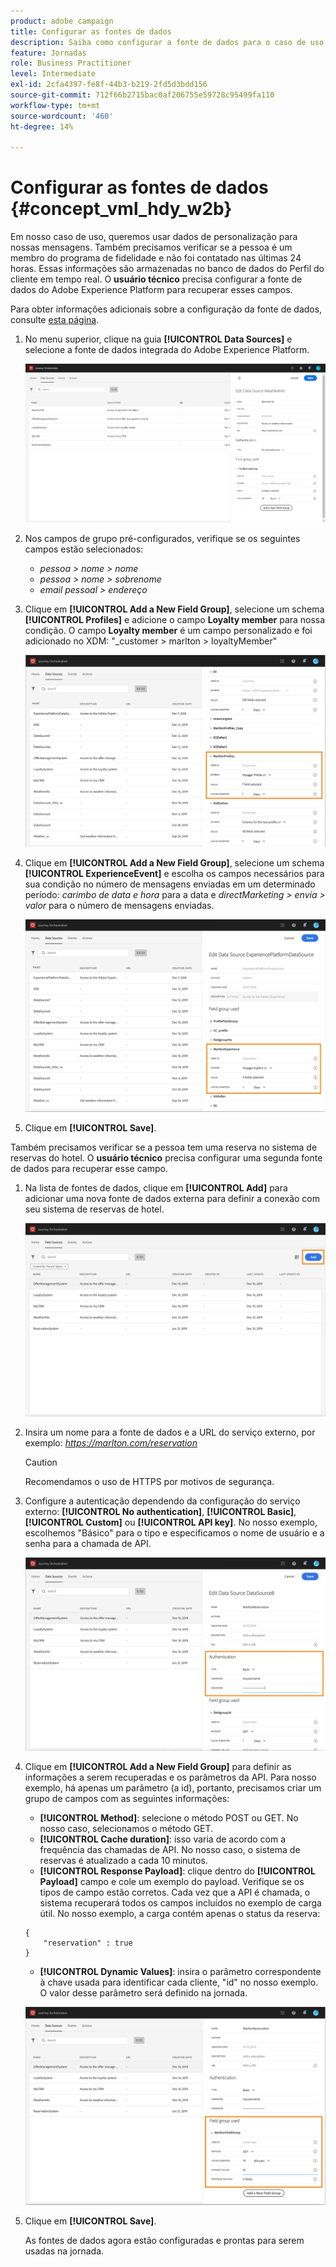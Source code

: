 ```yaml
---
product: adobe campaign
title: Configurar as fontes de dados
description: Saiba como configurar a fonte de dados para o caso de uso avançado do jornada
feature: Jornadas
role: Business Practitioner
level: Intermediate
exl-id: 2cfa4397-fe8f-44b3-b219-2fd5d3bdd156
source-git-commit: 712f66b2715bac0af206755e59728c95499fa110
workflow-type: tm+mt
source-wordcount: '460'
ht-degree: 14%

---
```


# Configurar as fontes de dados {#concept_vml_hdy_w2b}

Em nosso caso de uso, queremos usar dados de personalização para nossas mensagens. Também precisamos verificar se a pessoa é um membro do programa de fidelidade e não foi contatado nas últimas 24 horas. Essas informações são armazenadas no banco de dados do Perfil do cliente em tempo real. O **usuário técnico** precisa configurar a fonte de dados do Adobe Experience Platform para recuperar esses campos.

Para obter informações adicionais sobre a configuração da fonte de dados, consulte [esta página](../datasource/about-data-sources.md).

1. No menu superior, clique na guia **[!UICONTROL Data Sources]** e selecione a fonte de dados integrada do Adobe Experience Platform.

   ![](../assets/journey23.png)

1. Nos campos de grupo pré-configurados, verifique se os seguintes campos estão selecionados:

   * _pessoa > nome > nome_
   * _pessoa > nome > sobrenome_
   * _email pessoal > endereço_

1. Clique em **[!UICONTROL Add a New Field Group]**, selecione um schema **[!UICONTROL Profiles]** e adicione o campo **Loyalty member** para nossa condição. O campo **Loyalty member** é um campo personalizado e foi adicionado no XDM: &quot;_customer > marlton > loyaltyMember&quot;

   ![](../assets/journeyuc2_6.png)

1. Clique em **[!UICONTROL Add a New Field Group]**, selecione um schema **[!UICONTROL ExperienceEvent]** e escolha os campos necessários para sua condição no número de mensagens enviadas em um determinado período: _carimbo de data e hora_ para a data e _directMarketing > envia > valor_ para o número de mensagens enviadas.

   ![](../assets/journeyuc2_7.png)

1. Clique em **[!UICONTROL Save]**.

Também precisamos verificar se a pessoa tem uma reserva no sistema de reservas do hotel. O **usuário técnico** precisa configurar uma segunda fonte de dados para recuperar esse campo.

1. Na lista de fontes de dados, clique em **[!UICONTROL Add]** para adicionar uma nova fonte de dados externa para definir a conexão com seu sistema de reservas de hotel.

   ![](../assets/journeyuc2_9.png)

1. Insira um nome para a fonte de dados e a URL do serviço externo, por exemplo: _https://marlton.com/reservation_

   >[!CAUTION]
   >
   >Recomendamos o uso de HTTPS por motivos de segurança.

1. Configure a autenticação dependendo da configuração do serviço externo: **[!UICONTROL No authentication]**, **[!UICONTROL Basic]**, **[!UICONTROL Custom]** ou **[!UICONTROL API key]**. No nosso exemplo, escolhemos &quot;Básico&quot; para o tipo e especificamos o nome de usuário e a senha para a chamada de API.

   ![](../assets/journeyuc2_10.png)

1. Clique em **[!UICONTROL Add a New Field Group]** para definir as informações a serem recuperadas e os parâmetros da API. Para nosso exemplo, há apenas um parâmetro (a id), portanto, precisamos criar um grupo de campos com as seguintes informações:

   * **[!UICONTROL Method]**: selecione o método POST ou GET. No nosso caso, selecionamos o método GET.
   * **[!UICONTROL Cache duration]**: isso varia de acordo com a frequência das chamadas de API. No nosso caso, o sistema de reservas é atualizado a cada 10 minutos.
   * **[!UICONTROL Response Payload]**: clique dentro do  **[!UICONTROL Payload]** campo e cole um exemplo do payload. Verifique se os tipos de campo estão corretos. Cada vez que a API é chamada, o sistema recuperará todos os campos incluídos no exemplo de carga útil. No nosso exemplo, a carga contém apenas o status da reserva:

   ```
   {
       "reservation" : true
   }
   ```

   * **[!UICONTROL Dynamic Values]**: insira o parâmetro correspondente à chave usada para identificar cada cliente, &quot;id&quot; no nosso exemplo. O valor desse parâmetro será definido na jornada.

   ![](../assets/journeyuc2_11.png)

1. Clique em **[!UICONTROL Save]**.

   As fontes de dados agora estão configuradas e prontas para serem usadas na jornada.
